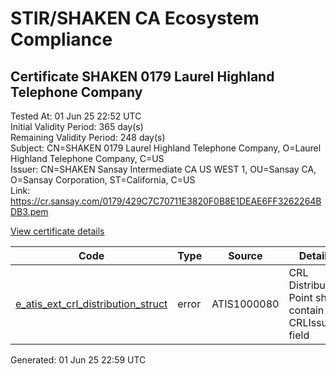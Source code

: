 # STIR/SHAKEN CA Ecosystem Compliance

## Certificate SHAKEN 0179 Laurel Highland Telephone Company

Tested At: 01 Jun 25 22:52 UTC\
Initial Validity Period: 365 day(s)\
Remaining Validity Period: 248 day(s)\
Subject: CN=SHAKEN 0179 Laurel Highland Telephone Company, O=Laurel Highland Telephone Company, C=US\
Issuer: CN=SHAKEN Sansay Intermediate CA US WEST 1, OU=Sansay CA, O=Sansay Corporation, ST=California, C=US\
Link: https://cr.sansay.com/0179/429C7C70711E3820F0B8E1DEAE6FF3262264BDB3.pem

[View certificate details](https://x509.io/?cert=MIIC1jCCAnugAwIBAgIUQpx8cHEeOCDwuOHerm%2FzJiJkvbMwCgYIKoZIzj0EAwIwgYUxCzAJBgNVBAYTAlVTMRMwEQYDVQQIDApDYWxpZm9ybmlhMRswGQYDVQQKDBJTYW5zYXkgQ29ycG9yYXRpb24xEjAQBgNVBAsMCVNhbnNheSBDQTEwMC4GA1UEAwwnU0hBS0VOIFNhbnNheSBJbnRlcm1lZGlhdGUgQ0EgVVMgV0VTVCAxMB4XDTI1MDIwNDE3MTAzNFoXDTI2MDIwNDE3MTAzNFowcTELMAkGA1UEBhMCVVMxKjAoBgNVBAoMIUxhdXJlbCBIaWdobGFuZCBUZWxlcGhvbmUgQ29tcGFueTE2MDQGA1UEAwwtU0hBS0VOIDAxNzkgTGF1cmVsIEhpZ2hsYW5kIFRlbGVwaG9uZSBDb21wYW55MFkwEwYHKoZIzj0CAQYIKoZIzj0DAQcDQgAE61Bh8kmCoucm7NILaThPcqOKAChVxspzfXai4e8koj2yOHExrnsiJ%2BLCFiD4ZN3TEN8kyANA7fava4rKW2riUKOB2zCB2DAWBggrBgEFBQcBGgQKMAigBhYEMDE3OTAXBgNVHSAEEDAOMAwGCmCGSAGG%2FwkBAQQwHQYDVR0OBBYEFEbuaJkskLSbl4dZzXxiAdFPb1o1MB8GA1UdIwQYMBaAFKzTk%2FVDQ8wKvkVYFxN9knzcwwFGMEcGA1UdHwRAMD4wPKA6oDiGNmh0dHBzOi8vYXV0aGVudGljYXRlLWFwaS5pY29uZWN0aXYuY29tL2Rvd25sb2FkL3YxL2NybDAMBgNVHRMBAf8EAjAAMA4GA1UdDwEB%2FwQEAwIHgDAKBggqhkjOPQQDAgNJADBGAiEAuhl%2BRCEIzzYEOg3dKudbDHmtB4CIb0dxvArX8%2BC%2FOloCIQCx2ZvS%2BK9wG8btdLWHV211HA2wnYx640kuxwQWEmhxlw%3D%3D)

| Code | Type | Source | Details |
|------|------|--------|---------|
| [e_atis_ext_crl_distribution_struct](../../ISSUES/e_atis_ext_crl_distribution_struct/README.md) | error | ATIS1000080 | CRL Distribution Point shall contain a CRLIssuer field |


Generated: 01 Jun 25 22:59 UTC